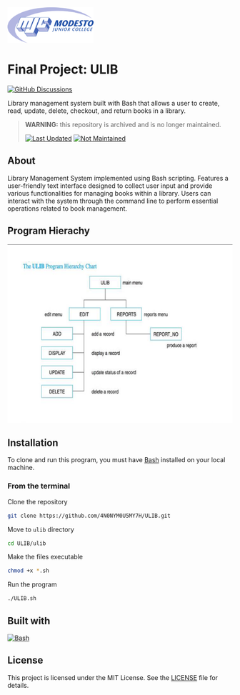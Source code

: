 <picture>
  <source
    srcset=".github/mjc_logo_reverse.svg"
    media="(prefers-color-scheme: dark)"
  />
  <source
    srcset=".github/mjc_logo.svg"
    media="(prefers-color-scheme: light), (prefers-color-scheme: no-preference)"
  />
  <img src=".github/mjc_logo.svg" alt="Modesto Junior College logo." height="80px" />
</picture>

# Final Project: ULIB
[![GitHub Discussions](https://img.shields.io/badge/Learn_More-informational?logo=github&style=for-the-badge)](https://github.com/4N0NYM0U5MY7H/ULIB/discussions/1)

Library management system built with Bash that allows a user to create, read, update, delete, checkout, and return books in a library.
> **WARNING:** this repository is archived and is no longer maintained.
> 
> [![Last Updated](https://img.shields.io/badge/April_2018-critical?label=Last%20Updated)](#)
> [![Not Maintained](https://img.shields.io/badge/Not_Maintained-critical?label=Status)](#)

## About
Library Management System implemented using Bash scripting. Features a user-friendly text interface designed to collect user input and provide various functionalities for managing books within a library. Users can interact with the system through the command line to perform essential operations related to book management.

## Program Hierachy
<img src="notes/ulib_program.png" alt="Ulib Program Hierarchy Chart." height="400px">

## Installation
To clone and run this program, you must have [Bash](https://www.gnu.org/software/bash/) installed on your local machine.

### From the terminal
Clone the repository
```bash
git clone https://github.com/4N0NYM0U5MY7H/ULIB.git
```
Move to `ulib` directory
```bash
cd ULIB/ulib
```
Make the files executable
```bash
chmod +x *.sh
```
Run the program
```bash
./ULIB.sh
```

## Built with
[![Bash](https://img.shields.io/badge/GNU_Bash-4.4-4EAA25?labelColor=141414&logo=gnu-bash&style=flat-square)](https://www.gnu.org/software/bash/)

## License
This project is licensed under the MIT License. See the [LICENSE](LICENSE) file for details.
